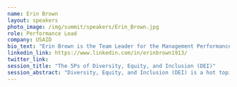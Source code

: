 ```yaml
---
name: Erin Brown
layout: speakers
photo_image: /img/summit/speakers/Erin_Brown.jpg
role: Performance Lead
company: USAID
bio_text: "Erin Brown is the Team Leader for the Management Performance Strengthening Team in the Management Bureau’s Office of Management Policy, Budget and Operational Performance. Before that she launched USAID’s new Diversity, Equity, Inclusion, and Accessibility (DEIA) agenda as the Agency’s Acting Chief DEIA Officer in the Office of the Administrator, including development of its 2021 DEIA Strategic Plan and an Equity Action Plan that highlights the Agency’s key actions to address equity across its programs and partnerships. A strategy and organizational transformation subject matter expert with 23 years of experience in the public and private sectors, Ms. Brown joined the United States Agency for International Development in 2012 as a Franklin Fellow after 13 years in the private sector where she led medium and large-scale strategic planning, business process improvement, and organizational change management initiatives for defense and civilian government agencies. Prior to joining USAID, Ms. Brown was a Senior Principal at the Hay Group, a global management consulting firm, where she led the Building Effective Organizations Practice in the Federal Sector."
linkedin_link: https://www.linkedin.com/in/erinbrown1913/
twitter_link: 
session_title: "The 5Ps of Diversity, Equity, and Inclusion (DEI)"
session_abstract: "Diversity, Equity, and Inclusion (DEI) is a hot topic across multiple industries and sectors, especially since the untimely death of George Floyd in 2020. While strategies, tools, and techniques to drive development of inclusive financial systems is the focus of the Interledger Summit, is that goal possible without a strong focus on diversity, equity, and inclusion by actors in the financial inclusion space across all aspects of their operations? In this talk, you will hear from Erin Brown, former Acting Chief Diversity Officer at the United States Agency for International Development (USAID) as she discusses the 5 Ps of Diversity, Equity, and Inclusion, and how she used a focus on the 5 Ps of DEI to build USAID's Diversity, Equity, Inclusion, and Accessibility (DEIA) program. Through these 5Ps, you will gain awareness as to how our ability to achieve equity and financial inclusion may not be possible until that same focus and intention is used to increase diversity, equity, and inclusion within our own organizations (i.e., it starts at home). Erin will also cover a few foundational strategies to level up on our DEI efforts so that it both benefits our organizations internally and improved our ability to promote greater financial equity and inclusion outcomes."
---
```


